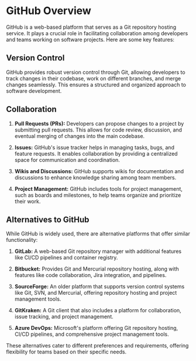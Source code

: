 # GitHub Overview

GitHub is a web-based platform that serves as a Git repository hosting service. It plays a crucial role in facilitating collaboration among developers and teams working on software projects. Here are some key features:

## Version Control

GitHub provides robust version control through Git, allowing developers to track changes in their codebase, work on different branches, and merge changes seamlessly. This ensures a structured and organized approach to software development.

## Collaboration

1. **Pull Requests (PRs):** Developers can propose changes to a project by submitting pull requests. This allows for code review, discussion, and eventual merging of changes into the main codebase.

2. **Issues:** GitHub's issue tracker helps in managing tasks, bugs, and feature requests. It enables collaboration by providing a centralized space for communication and coordination.

3. **Wikis and Discussions:** GitHub supports wikis for documentation and discussions to enhance knowledge sharing among team members.

4. **Project Management:** GitHub includes tools for project management, such as boards and milestones, to help teams organize and prioritize their work.

## Alternatives to GitHub

While GitHub is widely used, there are alternative platforms that offer similar functionality:

1. **GitLab:** A web-based Git repository manager with additional features like CI/CD pipelines and container registry.

2. **Bitbucket:** Provides Git and Mercurial repository hosting, along with features like code collaboration, Jira integration, and pipelines.

3. **SourceForge:** An older platform that supports version control systems like Git, SVN, and Mercurial, offering repository hosting and project management tools.

4. **GitKraken:** A Git client that also includes a platform for collaboration, issue tracking, and project management.

5. **Azure DevOps:** Microsoft's platform offering Git repository hosting, CI/CD pipelines, and comprehensive project management tools.

These alternatives cater to different preferences and requirements, offering flexibility for teams based on their specific needs.
